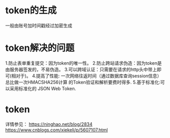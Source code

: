 # token的生成

一般由账号加时间戳经过加密生成

# token解决的问题
1.防止表单重复提交：因为token的唯一性。
2.防止跨站请求伪造：因为token是由服务器签发的，不易伪造。
3.可以跨域认证：只需要在请求的http头中带上即可(相对于)。
4.提高了性能: 一次网络往返时间（通过数据库查询session信息）总比做一次HMACSHA256计算 的Token验证和解析要费时得多.
5.基于标准化:可以采用标准化的 JSON Web Token.

# token

详情参见：
https://ninghao.net/blog/2834
https://www.cnblogs.com/xiekeli/p/5607107.html



